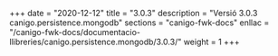 +++
date        = "2020-12-12"
title       = "3.0.3"
description = "Versió 3.0.3 canigo.persistence.mongodb"
sections    = "canigo-fwk-docs"
enllac		= "/canigo-fwk-docs/documentacio-llibreries/canigo.persistence.mongodb/3.0.3/"
weight		= 1
+++
